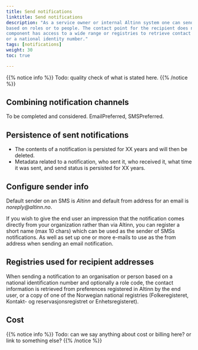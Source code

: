 ```yaml
---
title: Send notifications
linktitle: Send notifications
description: "As a service owner or internal Altinn system one can send notifications to people in organisations
based on roles or to people. The contact point for the recipient does not need to be known, as the Notification 
component has access to a wide range or registries to retrieve contact information given an organisation number
or a national identity number." 
tags: [notifications]
weight: 30
toc: true

---
```


{{% notice info %}}
Todo: quality check of what is stated here. 
{{% /notice %}}


## Combining notification channels

To be completed and considered. EmailPreferred, SMSPreferred. 

## Persistence of sent notifications

- The contents of a notification is persisted for XX years and will then be deleted. 
- Metadata related to a notification, who sent it, who received it, what time it was sent, 
and send status is persisted for XX years. 

## Configure sender info 

Default sender on an SMS is _Altinn_ and default from address for an email
is _noreply@altinn.no_. 

If you wish to give the end user an impression that the notification comes 
directly from your organization rather than via Altinn, you can register a short name (max 10 chars) 
which can be used as the sender of SMSs notifications. As well as set up one or more e-mails to use 
as the from address when sending an email notification. 


## Registries used for recipient addresses

When sending a notification to an organisation or person based on a national identification number
and optionally a role code, the contact information is retrieved from preferences registered in Altinn by the end user, or a 
copy of one of the Norwegian national registries (Folkeregisteret, Kontakt- og reservasjonsregistret
or Enhetsregisteret).

## Cost
{{% notice info %}}
Todo: can we say anything about cost or billing here? or link to something else? 
{{% /notice %}}
